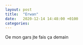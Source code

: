 ```yaml
---
layout: post
title:  "Erwan"
date:   2020-12-14 14:48:00 +0100
categories: 
---
```

Oe mon gars jte fais ça demain